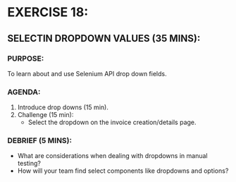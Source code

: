 # EXERCISE 18:
## SELECTIN DROPDOWN VALUES (35 MINS):
### PURPOSE:
To learn about and use Selenium API drop down fields.

### AGENDA:
1. Introduce drop downs (15 min).
2. Challenge (15 min):
   - Select the dropdown on the invoice creation/details page.

### DEBRIEF (5 MINS):
- What are considerations when dealing with dropdowns in manual testing?
- How will your team find select components like dropdowns and options?

